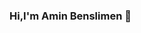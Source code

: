 ### Hi,I'm Amin Benslimen 👋

<!--
**aminBenSlimen/aminBenSlimen** is a ✨ _special_ ✨ repository because its `README.md` (this file) appears on your GitHub profile.

Here are some ideas to get you started:

- 🔭 I’m currently working on a side project called One Two Survey.
- 🌱 I’m currently learning ReactJs.
- 👯 I’m looking to collaborate on Unity.
- 🤔 I’m looking for help with figuring out new ideas.
- 💬 Ask me about any tech related stuff.
- 📫 How to reach me: my E-mail : aminbenslimen00@gmail.com.
- 😄 Pronouns: He/His.
- ⚡ Fun fact: there is always an inner me that says " don't read documentations "
-->
